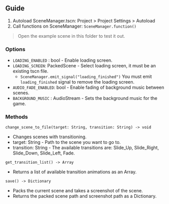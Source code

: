 ## Guide
1. Autoload SceneManager.tscn: Project > Project Settings > Autoload
2. Call functions on SceneManager: ```SceneManager.function()```

> Open the example scene in this folder to test it out.

### Options
- `LOADING_ENABLED` : bool - Enable loading screen.
- `LOADING_SCREEN`: PackedScene - Select loading screen, it must be an existing tscn file.
	- ```SceneManager.emit_signal("loading_finished")``` You must emit `loading_finished` signal to remove the loading screen.
- `AUDIO_FADE_ENABLED`: bool - Enable fading of background music between scenes.
- `BACKGROUND_MUSIC` : AudioStream - Sets the background music for the game.

### Methods
```change_scene_to_file(target: String, transition: String) -> void```
- Changes scenes with transitioning.
- target: String - Path to the scene you want to go to.
- transition: String - The available transitions are: Slide_Up, Slide_Right, Slide_Down, Slide_Left, Fade.

```get_transition_list() -> Array```
- Returns a list of available transition animations as an Array.

```save() -> Dictionary```
- Packs the current scene and takes a screenshot of the scene.
- Returns the packed scene path and screenshot path as a Dictionary.
